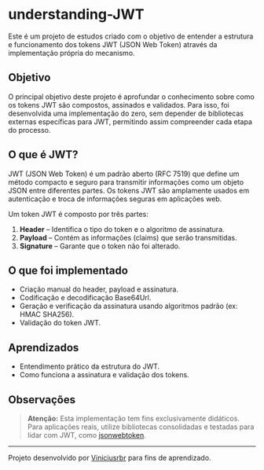 # understanding-JWT

Este é um projeto de estudos criado com o objetivo de entender a estrutura e funcionamento dos tokens JWT (JSON Web Token) através da implementação própria do mecanismo.

## Objetivo

O principal objetivo deste projeto é aprofundar o conhecimento sobre como os tokens JWT são compostos, assinados e validados. Para isso, foi desenvolvida uma implementação do zero, sem depender de bibliotecas externas específicas para JWT, permitindo assim compreender cada etapa do processo.

## O que é JWT?

JWT (JSON Web Token) é um padrão aberto (RFC 7519) que define um método compacto e seguro para transmitir informações como um objeto JSON entre diferentes partes. Os tokens JWT são amplamente usados em autenticação e troca de informações seguras em aplicações web.

Um token JWT é composto por três partes:

1. **Header** – Identifica o tipo do token e o algoritmo de assinatura.
2. **Payload** – Contém as informações (claims) que serão transmitidas.
3. **Signature** – Garante que o token não foi alterado.

## O que foi implementado

- Criação manual do header, payload e assinatura.
- Codificação e decodificação Base64Url.
- Geração e verificação da assinatura usando algoritmos padrão (ex: HMAC SHA256).
- Validação do token JWT.

## Aprendizados

- Entendimento prático da estrutura do JWT.
- Como funciona a assinatura e validação dos tokens.

## Observações

> **Atenção:** Esta implementação tem fins exclusivamente didáticos. Para aplicações reais, utilize bibliotecas consolidadas e testadas para lidar com JWT, como [jsonwebtoken](https://github.com/auth0/node-jsonwebtoken).


---

Projeto desenvolvido por [Viniciusrbr](https://github.com/Viniciusrbr) para fins de aprendizado.
